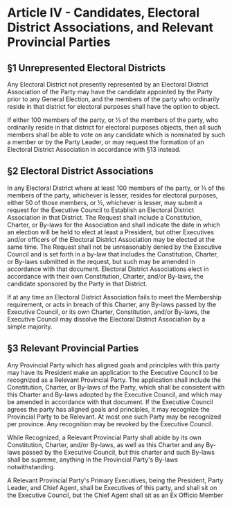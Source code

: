 # Article IV - Candidates, Electoral District Associations, and Relevant Provincial Parties


## §1 Unrepresented Electoral Districts

Any Electoral District not presently represented by an Electoral District Association of the Party may have the candidate appointed by the Party prior to any General Election, and the members of the party who ordinarily reside in that district for electoral purposes shall have the option to object. 

If either 100 members of the party, or ⅓ of the members of the party, who ordinarily reside in that district for electoral purposes objects, then all such members shall be able to vote on any candidate which is nominated by such a member or by the Party Leader, or may request the formation of an Electoral District Association in accordance with §13 instead. 


## §2 Electoral District Associations

In any Electoral District where at least 100 members of the party, or ⅕ of the members of the party, whichever is lesser, resides for electoral purposes, either 50 of those members, or ½, whichever is lesser, may submit a request for the Executive Council to Establish an Electoral District Association in that District. The Request shall include a Constitution, Charter, or By-laws for the Association and shall indicate the date in which an election will be held to elect at least a President, but other Executives and/or officers of the Electoral District Association may be elected at the same time. The Request shall not be unreasonably denied by the Executive Council and is set forth in a by-law that includes the Constitution, Charter, or By-laws submitted in the request, but such may be amended in accordance with that document. Electoral District Associations elect in accordance with their own Constitution, Charter, and/or By-laws, the candidate sponsored by the Party in that District.

If at any time an Electoral District Association fails to meet the Membership requirement, or acts in breach of this Charter, any By-laws passed by the Executive Council, or its own Charter, Constitution, and/or By-laws, the Executive Council may dissolve the Electoral District Association by a simple majority.


## §3 Relevant Provincial Parties

Any Provincial Party which has aligned goals and principles with this party may have its President make an application to the Executive Council to be recognized as a Relevant Provincial Party. The application shall include the Constitution, Charter, or By-laws of the Party, which shall be consistent with this Charter and By-laws adopted by the Executive Council, and which may be amended in accordance with that document. If the Executive Council agrees the party has aligned goals and principles, it may recognize the Provincial Party to be Relevant. At most one such Party may be recognized per province. Any recognition may be revoked by the Executive Council.

While Recognized, a Relevant Provincial Party shall abide by its own Constitution, Charter, and/or By-laws, as well as this Charter and any By-laws passed by the Executive Council, but this charter and such By-laws shall be supreme, anything in the Provincial Party's By-laws notwithstanding.

A Relevant Provincial Party's Primary Executives, being the President, Party Leader, and Chief Agent, shall be Executives of this party, and shall sit on the Executive Council, but the Chief Agent shall sit as an Ex Officio Member